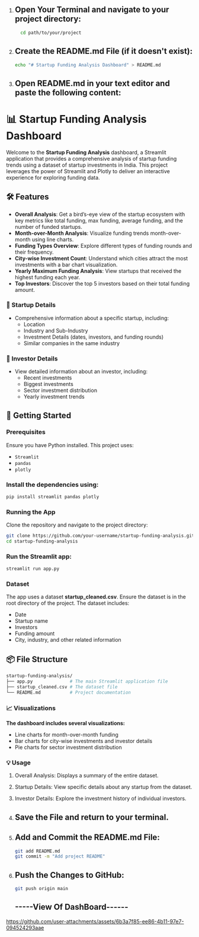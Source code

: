 1. ## **Open Your Terminal** and navigate to your project directory:
   ```bash
     cd path/to/your/project
    ```
2. ## **Create the README.md** File (if it doesn't exist):
   ```bash
   echo "# Startup Funding Analysis Dashboard" > README.md
   ```
3. ## **Open README.md** in your text editor and paste the following content:
   
# 📊 Startup Funding Analysis Dashboard

Welcome to the **Startup Funding Analysis** dashboard, a Streamlit application that provides a comprehensive analysis of startup funding trends using a dataset of startup investments in India. This project leverages the power of Streamlit and Plotly to deliver an interactive experience for exploring funding data.

## 🛠 Features

- **Overall Analysis**: Get a bird’s-eye view of the startup ecosystem with key metrics like total funding, max funding, average funding, and the number of funded startups.
- **Month-over-Month Analysis**: Visualize funding trends month-over-month using line charts.
- **Funding Types Overview**: Explore different types of funding rounds and their frequency.
- **City-wise Investment Count**: Understand which cities attract the most investments with a bar chart visualization.
- **Yearly Maximum Funding Analysis**: View startups that received the highest funding each year.
- **Top Investors**: Discover the top 5 investors based on their total funding amount.

### 🏢 Startup Details
- Comprehensive information about a specific startup, including:
  - Location
  - Industry and Sub-Industry
  - Investment Details (dates, investors, and funding rounds)
  - Similar companies in the same industry

### 💼 Investor Details
- View detailed information about an investor, including:
  - Recent investments
  - Biggest investments
  - Sector investment distribution
  - Yearly investment trends

## 🚀 Getting Started

### Prerequisites
Ensure you have Python installed. This project uses:
- `Streamlit`
- `pandas`
- `plotly`

### Install the dependencies using:
```bash
pip install streamlit pandas plotly
```
### Running the App
Clone the repository and navigate to the project directory:
```bash
git clone https://github.com/your-username/startup-funding-analysis.git
cd startup-funding-analysis
```
### Run the Streamlit app:
```bash
streamlit run app.py
```
### Dataset
The app uses a dataset **startup_cleaned.csv**. Ensure the dataset is in the root directory of the project. The dataset includes:
- Date
- Startup name
- Investors
- Funding amount
- City, industry, and other related information


## 📦 File Structure
```bash
startup-funding-analysis/
├── app.py              # The main Streamlit application file
├── startup_cleaned.csv # The dataset file
└── README.md           # Project documentation
```

### 📈 Visualizations
**The dashboard includes several visualizations:**
- Line charts for month-over-month funding
- Bar charts for city-wise investments and investor details
- Pie charts for sector investment distribution

### 💡 Usage
1. Overall Analysis: Displays a summary of the entire dataset.
2. Startup Details: View specific details about any startup from the dataset.
3. Investor Details: Explore the investment history of individual investors.

4. ## **Save the File** and return to your terminal.
5. ## **Add and Commit the README.md File:**
   ```bash
   git add README.md
   git commit -m "Add project README"
   ```
6. ## Push the Changes to GitHub:
   ```bash
   git push origin main
   ```

   ## -----View Of DashBoard------
   
https://github.com/user-attachments/assets/6b3a7f85-ee86-4b11-97e7-094524293aae



